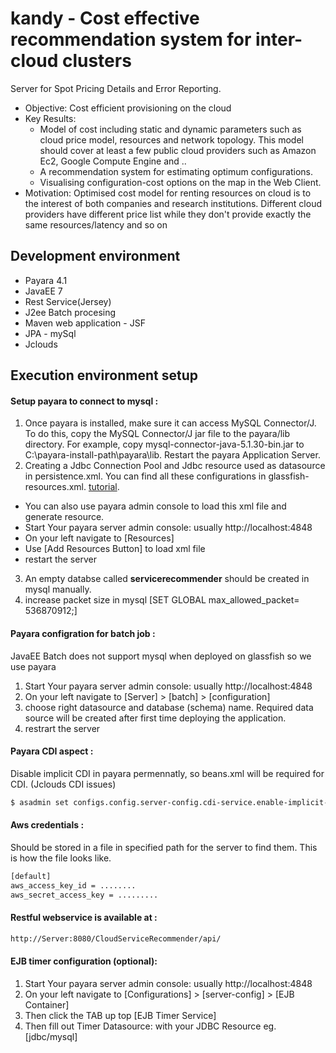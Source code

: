 # kandy -  Cost effective recommendation system for inter-cloud clusters
Server for Spot Pricing Details and Error Reporting.
* Objective: Cost efficient provisioning on the cloud
* Key Results: 
    * Model of cost including static and dynamic parameters such as cloud price model, resources and network topology. This model should cover at least a few public cloud providers such as Amazon Ec2, Google Compute Engine and ..
	* A recommendation system for estimating optimum configurations.  
	* Visualising configuration-cost options on the map in the Web Client. 
* Motivation: Optimised cost model for renting resources on cloud is to the interest of both companies and research institutions. Different cloud providers have different price list while they don't provide exactly the same resources/latency and so on

## Development environment

* Payara 4.1
* JavaEE 7
* Rest Service(Jersey)
* J2ee Batch procesing
* Maven web application - JSF
* JPA - mySql
* Jclouds

## Execution environment setup

#### Setup payara to connect to mysql :
1. 	Once payara is installed, make sure it can access MySQL Connector/J. To do this, copy the MySQL Connector/J jar file to the payara/lib directory. For example, copy mysql-connector-java-5.1.30-bin.jar to C:\payara-install-path\payara\lib. Restart the payara Application Server.
2. Creating a Jdbc Connection Pool and Jdbc resource used as datasource in persistence.xml. You can find all these configurations in glassfish-resources.xml. [tutorial](https://netbeans.org/kb/docs/web/mysql-webapp.html).
  * You can also use payara admin console to load this xml file and generate resource.
  * Start Your payara server admin console: usually http://localhost:4848
  * On your left navigate to [Resources]
  * Use [Add Resources Button] to load xml file
  * restart the server
3. An empty databse called **servicerecommender** should be created in mysql manually.
4. increase packet size in mysql [SET GLOBAL max_allowed_packet= 536870912;]

#### Payara configration for batch job : 
JavaEE Batch does not support mysql when deployed on glassfish so we use payara

1. Start Your payara server admin console: usually http://localhost:4848
2. On your left navigate to [Server] > [batch] > [configuration]
3. choose right datasource and database (schema) name. Required data source will be created after first time deploying the application.
4. restrart the server

#### Payara CDI aspect :
Disable implicit CDI in payara permennatly, so beans.xml will be required for CDI. (Jclouds CDI issues)
```sh
$ asadmin set configs.config.server-config.cdi-service.enable-implicit-cdi=false
```

#### Aws credentials :
Should be stored in a file in specified path for the server to find them. This is how the file looks like.
```sh
[default]
aws_access_key_id = ........
aws_secret_access_key = .........
```

#### Restful webservice is available at :
```sh
http://Server:8080/CloudServiceRecommender/api/
```

#### EJB timer configuration (optional):
1. Start Your payara server admin console: usually http://localhost:4848
2. On your left navigate to [Configurations] > [server-config] > [EJB Container]
3. Then click the TAB up top [EJB Timer Service]
4. Then fill out Timer Datasource: with your JDBC Resource eg. [jdbc/mysql]
